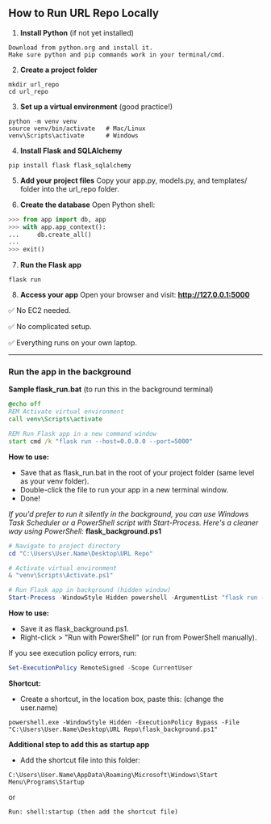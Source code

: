 ## How to Run URL Repo Locally
1. **Install Python** (if not yet installed)
```text
Download from python.org and install it.
Make sure python and pip commands work in your terminal/cmd.
```

2. **Create a project folder**
```
mkdir url_repo
cd url_repo
```
3. **Set up a virtual environment** (good practice!)
```
python -m venv venv
source venv/bin/activate   # Mac/Linux
venv\Scripts\activate      # Windows
```
4. **Install Flask and SQLAlchemy**
```
pip install flask flask_sqlalchemy
```

5. **Add your project files**
Copy your app.py, models.py, and templates/ folder into the url_repo folder.

6. **Create the database**
Open Python shell:
```python
>>> from app import db, app
>>> with app.app_context():
...     db.create_all()
... 
>>> exit()
```

7. **Run the Flask app**
```
flask run
```
8. **Access your app**
Open your browser and visit:
**http://127.0.0.1:5000**

✅ No EC2 needed.

✅ No complicated setup.

✅ Everything runs on your own laptop.

---
### Run the app in the background

**Sample flask_run.bat** (to run this in the background terminal)
```bat
@echo off
REM Activate virtual environment
call venv\Scripts\activate

REM Run Flask app in a new command window
start cmd /k "flask run --host=0.0.0.0 --port=5000"
```
**How to use:**
- Save that as flask_run.bat in the root of your project folder (same level as your venv folder).
- Double-click the file to run your app in a new terminal window.
- Done!

_If you'd prefer to run it silently in the background, you can use Windows Task Scheduler or a PowerShell script with Start-Process. Here's a cleaner way using PowerShell:_
**flask_background.ps1**
```powershell
# Navigate to project directory
cd "C:\Users\User.Name\Desktop\URL Repo"

# Activate virtual environment
& "venv\Scripts\Activate.ps1"

# Run Flask app in background (hidden window)
Start-Process -WindowStyle Hidden powershell -ArgumentList "flask run --host=0.0.0.0 --port=5000"
```

**How to use:**
- Save it as flask_background.ps1.
- Right-click > "Run with PowerShell" (or run from PowerShell manually).

If you see execution policy errors, run:
```powershell
Set-ExecutionPolicy RemoteSigned -Scope CurrentUser
```

**Shortcut:**
- Create a shortcut, in the location box, paste this: (change the user.name)
```
powershell.exe -WindowStyle Hidden -ExecutionPolicy Bypass -File "C:\Users\User.Name\Desktop\URL Repo\flask_background.ps1"
```

**Additional step to add this as startup app**
- Add the shortcut file into this folder:
```
C:\Users\User.Name\AppData\Roaming\Microsoft\Windows\Start Menu\Programs\Startup
```
or
```
Run: shell:startup (then add the shortcut file)
```

